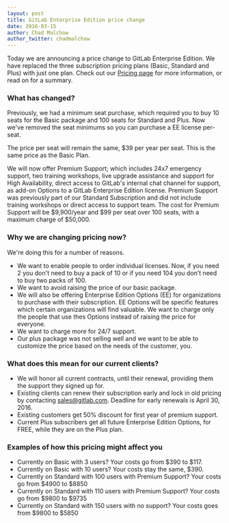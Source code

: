 ```yaml
---
layout: post
title: GitLab Enterprise Edition price change
date: 2016-03-15
author: Chad Malchow
author_twitter: chadmalchow
---
```


Today we are announcing a price change to GitLab Enterprise Edition.
We have replaced the three subscription pricing plans (Basic, Standard and Plus)
with just one plan.
Check out our [Pricing page][pricing] for more information, or read on for a summary.

<!--more-->

### What has changed?

Previously, we had a minimum seat purchase, which required you to buy
10 seats for the Basic package and 100 seats for Standard and Plus.
Now we've removed the seat minimums so you can purchase a EE license per-seat.

The price per seat will remain the same, $39 per year per seat.
This is the same price as the Basic Plan.  

We will now offer Premium Support; which includes 24x7 emergency support, two training workshops,
live upgrade assistance and support for High Availability, direct access to GitLab's internal chat channel for support, as add-on Options to a
GitLab Enterprise Edition license. Premium Support was previously part of our Standard Subscription and did not include training workshops or direct access to support team.
The cost for Premium Support will be $9,900/year and $99 per seat over 100 seats,
with a maximum charge of $50,000.

### Why we are changing pricing now?

We're doing this for a number of reasons.

- We want to enable people to order individual licenses. Now, if you need 2
you don't need to buy a pack of 10 or if you need 104 you don’t need to buy two packs of 100.
- We want to avoid raising the price of our basic package.
- We will also be offering Enterprise Edition Options (EE) for organizations to purchase with their subscription.  EE Options will be specific features which certain organizations will find valuable. We want to charge only the people that use
thes Options instead of raising the price for everyone.
- We want to charge more for 24/7 support.
- Our plus package was not selling well and we want to be able to customize
the price based on the needs of the customer, you.

### What does this mean for our current clients?

- We will honor all current contracts, until their renewal, providing them the support they signed up for.
- Existing clients can renew their subscription early and lock in old
pricing by contacting sales@gitlab.com.
Deadline for early renewals is April 30, 2016.
- Existing customers get 50% discount for first year of premium support.
- Current Plus subscribers get all future Enterprise Edition Options, for FREE, while they are on the Plus plan.

### Examples of how this pricing might affect you

- Currently on Basic with 3 users? Your costs go from $390 to $117.
- Currently on Basic with 10 users? Your costs stay the same, $390.
- Currently on Standard with 100 users with Premium Support? Your costs go from $4900 to $8850
- Currently on Standard with 110 users with Premium Support? Your costs go from $9800 to $9735
- Currently on Standard with 150 users with no support? Your costs goes from $9800 to $5850


[pricing]: https://about.gitlab.com/pricing/
